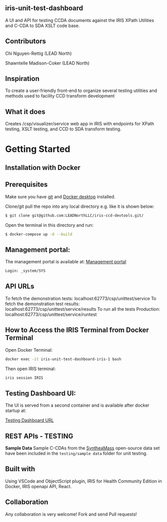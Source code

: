 ## iris-unit-test-dashboard

A UI and API for testing CCDA documents against the IRIS XPath Utilities and C-CDA to SDA XSLT code base. 

## Contributors

Chi Nguyen-Rettig (LEAD North)

Shawntelle Madison-Coker (LEAD North)

## Inspiration
To create a user-friendly front-end to organize several testing utilities and methods used to facility CCD transform development

## What it does
Creates /csp/visualizer/service web app in IRIS with endpoints for XPath testing, XSLT testing, and CCD to SDA transform testing. 

<!--
It uses [swagger-ui](https://openexchange.intersystems.com/package/iris-web-swagger-ui) module to provide documentation and test environment for API.
-->

# Getting Started

## Installation with Docker 

## Prerequisites
Make sure you have [git](https://git-scm.com/book/en/v2/Getting-Started-Installing-Git) and [Docker desktop](https://www.docker.com/products/docker-desktop) installed.


Clone/git pull the repo into any local directory e.g. like it is shown below:

```bash
$ git clone git@github.com:LEADNorthLLC/iris-ccd-devtools.git/
```

Open the terminal in this directory and run:

```bash
$ docker-compose up -d --build
```

## Management portal: 

The management portal is available at: 
[Management portal](http://localhost:62773/csp/sys/UtilHome.csp)

```bash
Login: _system/SYS
```

## API URLs

To fetch the demonstration tests: localhost:62773/csp/unittest/service
To fetch the demonstration test results: localhost:62773/csp/unittest/service/results
To run all the tests Production: localhost:62773/csp/unittest/service/runtest

## How to Access the IRIS Terminal from Docker Terminal

Open Docker Terminal: 
```bash
docker exec -it iris-unit-test-dashboard-iris-1 bash
```

Then open IRIS terminal:
```bash
iris session IRIS
```

## Testing Dashboard UI:

The UI is served from a second container and is available after docker startup at: 

[Testing Dashboard URL](http://localhost:4000)



## REST APIs - TESTING

**Sample Data**
Sample C-CDAs from the [SyntheaMass](https://synthea.mitre.org/downloads) open-source data set have been included in the `testing/sample data` folder for unit testing. 


## Built with
Using VSCode and ObjectScript plugin, IRIS for Health Community Edition in Docker, IRIS openapi API, React.

## Collaboration 
Any collaboration is very welcome! Fork and send Pull requests!

## 

